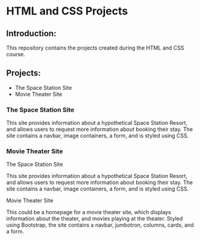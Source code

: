 # HTML and CSS Projects

## Introduction:

This repository contains the projects created during the HTML and CSS course.
## Projects:

* The Space Station Site
* Movie Theater Site

### The Space Station Site

This site provides information about a hypothetical Space Station Resort, and allows users to request more information about booking their stay. The site contains a navbar, image containers, a form, and is styled using CSS.

### Movie Theater Site

The Space Station Site

This site provides information about a hypothetical Space Station Resort, and allows users to request more information about booking their stay. The site contains a navbar, image containers, a form, and is styled using CSS.


Movie Theater Site

This could be a homepage for a movie theater site, which displays information about the theater, and movies playing at the theater. Styled using Bootstrap, the site contains a navbar, jumbotron, columns, cards, and a form.
